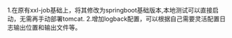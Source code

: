 1.在原有xxl-job基础上，将其修改为springboot基础版本,本地测试可以直接启动，无需再手动部署tomcat.
2.增加logback配置，可以根据自己需要灵活配置日志输出位置和输出文件等。
